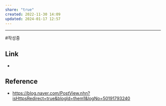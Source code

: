 ```yaml
---
share: "true"
created: 2022-11-30 14:09
updated: 2024-01-17 12:57
---
```


---
#작성중 





## Link
- 


## Reference
- https://blog.naver.com/PostView.nhn?isHttpsRedirect=true&blogId=them1&logNo=50191793240